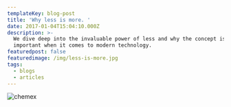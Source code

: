 ```yaml
---
templateKey: blog-post
title: 'Why less is more. '
date: 2017-01-04T15:04:10.000Z
description: >-
  We dive deep into the invaluable power of less and why the concept is so
  important when it comes to modern technology. 
featuredpost: false
featuredimage: /img/less-is-more.jpg
tags:
  - blogs
  - articles
---
```

![chemex](/img/less-is-more.jpg)

